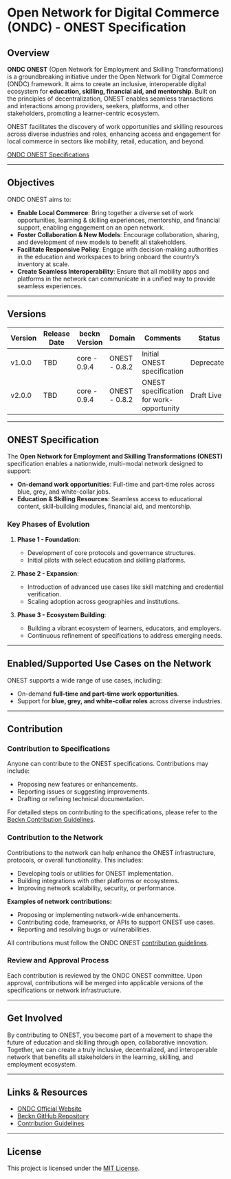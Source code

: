 # Open Network for Digital Commerce (ONDC) - ONEST Specification

## Overview

**ONDC ONEST** (Open Network for Employment and Skilling Transformations) is a groundbreaking initiative under the Open Network for Digital Commerce (ONDC) framework. It aims to create an inclusive, interoperable digital ecosystem for **education, skilling, financial aid, and mentorship**. Built on the principles of decentralization, ONEST enables seamless transactions and interactions among providers, seekers, platforms, and other stakeholders, promoting a learner-centric ecosystem.

ONEST facilitates the discovery of work opportunities and skilling resources across diverse industries and roles, enhancing access and engagement for local commerce in sectors like mobility, retail, education, and beyond.

[ONDC ONEST Specifications](https://ondc-official.github.io/ONDC-ONEST-Specifications)

---

## Objectives

ONDC ONEST aims to:

- **Enable Local Commerce**: Bring together a diverse set of work opportunities, learning & skilling experiences, mentorship, and financial support, enabling engagement on an open network.
- **Foster Collaboration & New Models**: Encourage collaboration, sharing, and development of new models to benefit all stakeholders.
- **Facilitate Responsive Policy**: Engage with decision-making authorities in the education and workspaces to bring onboard the country’s inventory at scale.
- **Create Seamless Interoperability**: Ensure that all mobility apps and platforms in the network can communicate in a unified way to provide seamless experiences.

---

## Versions

| Version | Release Date | beckn Version | Domain        | Comments                                 | Status     |
| ------- | ------------ | ------------- | ------------- | ---------------------------------------- | ---------- |
| v1.0.0  | TBD          | core - 0.9.4  | ONEST - 0.8.2 | Initial ONEST specification              | Deprecated |
| v2.0.0  | TBD          | core - 0.9.4  | ONEST - 0.8.2 | ONEST specification for work-opportunity | Draft Live |

---

## ONEST Specification

The **Open Network for Employment and Skilling Transformations (ONEST)** specification enables a nationwide, multi-modal network designed to support:

- **On-demand work opportunities**: Full-time and part-time roles across blue, grey, and white-collar jobs.
- **Education & Skilling Resources**: Seamless access to educational content, skill-building modules, financial aid, and mentorship.

### Key Phases of Evolution

1. **Phase 1 - Foundation**:

   - Development of core protocols and governance structures.
   - Initial pilots with select education and skilling platforms.

2. **Phase 2 - Expansion**:

   - Introduction of advanced use cases like skill matching and credential verification.
   - Scaling adoption across geographies and institutions.

3. **Phase 3 - Ecosystem Building**:
   - Building a vibrant ecosystem of learners, educators, and employers.
   - Continuous refinement of specifications to address emerging needs.

---

## Enabled/Supported Use Cases on the Network

ONEST supports a wide range of use cases, including:

- On-demand **full-time and part-time work opportunities**.
- Support for **blue, grey, and white-collar roles** across diverse industries.

---

## Contribution

### Contribution to Specifications

Anyone can contribute to the ONEST specifications. Contributions may include:

- Proposing new features or enhancements.
- Reporting issues or suggesting improvements.
- Drafting or refining technical documentation.

For detailed steps on contributing to the specifications, please refer to the [Beckn Contribution Guidelines](https://github.com/beckn).

### Contribution to the Network

Contributions to the network can help enhance the ONEST infrastructure, protocols, or overall functionality. This includes:

- Developing tools or utilities for ONEST implementation.
- Building integrations with other platforms or ecosystems.
- Improving network scalability, security, or performance.

**Examples of network contributions:**

- Proposing or implementing network-wide enhancements.
- Contributing code, frameworks, or APIs to support ONEST use cases.
- Reporting and resolving bugs or vulnerabilities.

All contributions must follow the ONDC ONEST [contribution guidelines](https://github.com/beckn).

### Review and Approval Process

Each contribution is reviewed by the ONDC ONEST committee. Upon approval, contributions will be merged into applicable versions of the specifications or network infrastructure.

---

## Get Involved

By contributing to ONEST, you become part of a movement to shape the future of education and skilling through open, collaborative innovation. Together, we can create a truly inclusive, decentralized, and interoperable network that benefits all stakeholders in the learning, skilling, and employment ecosystem.

---

## Links & Resources

- [ONDC Official Website](https://www.ondc.org)
- [Beckn GitHub Repository](https://github.com/beckn)
- [Contribution Guidelines](https://github.com/beckn)

---

## License

This project is licensed under the [MIT License](LICENSE).